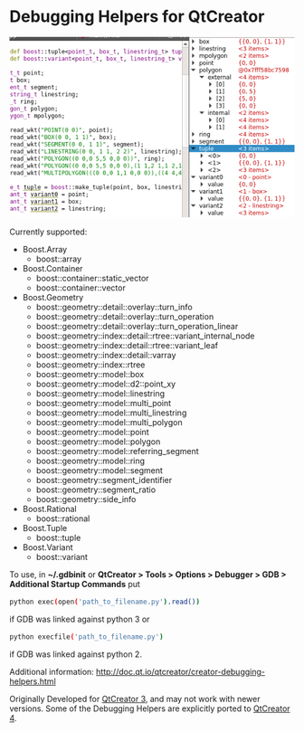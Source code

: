 # Debugging Helpers for QtCreator

![example](example.png)

Currently supported:

* Boost.Array
  * boost::array
* Boost.Container
  * boost::container::static_vector
  * boost::container::vector
* Boost.Geometry
  * boost::geometry::detail::overlay::turn_info
  * boost::geometry::detail::overlay::turn_operation
  * boost::geometry::detail::overlay::turn_operation_linear
  * boost::geometry::index::detail::rtree::variant_internal_node
  * boost::geometry::index::detail::rtree::variant_leaf
  * boost::geometry::index::detail::varray
  * boost::geometry::index::rtree
  * boost::geometry::model::box
  * boost::geometry::model::d2::point_xy
  * boost::geometry::model::linestring
  * boost::geometry::model::multi_point
  * boost::geometry::model::multi_linestring
  * boost::geometry::model::multi_polygon
  * boost::geometry::model::point
  * boost::geometry::model::polygon
  * boost::geometry::model::referring_segment
  * boost::geometry::model::ring
  * boost::geometry::model::segment
  * boost::geometry::segment_identifier
  * boost::geometry::segment_ratio
  * boost::geometry::side_info
* Boost.Rational
  * boost::rational
* Boost.Tuple
  * boost::tuple
* Boost.Variant
  * boost::variant

To use, in **~/.gdbinit** or **QtCreator > Tools > Options > Debugger > GDB > Additional Startup Commands** put

```sh
python exec(open('path_to_filename.py').read())
```

if GDB was linked against python 3 or

```sh
python execfile('path_to_filename.py')
```

if GDB was linked against python 2.

Additional information: http://doc.qt.io/qtcreator/creator-debugging-helpers.html

Originally Developed for [QtCreator 3](QtCreator3), and may not work with newer versions.
Some of the Debugging Helpers are explicitly ported to [QtCreator 4](QtCreator4).
